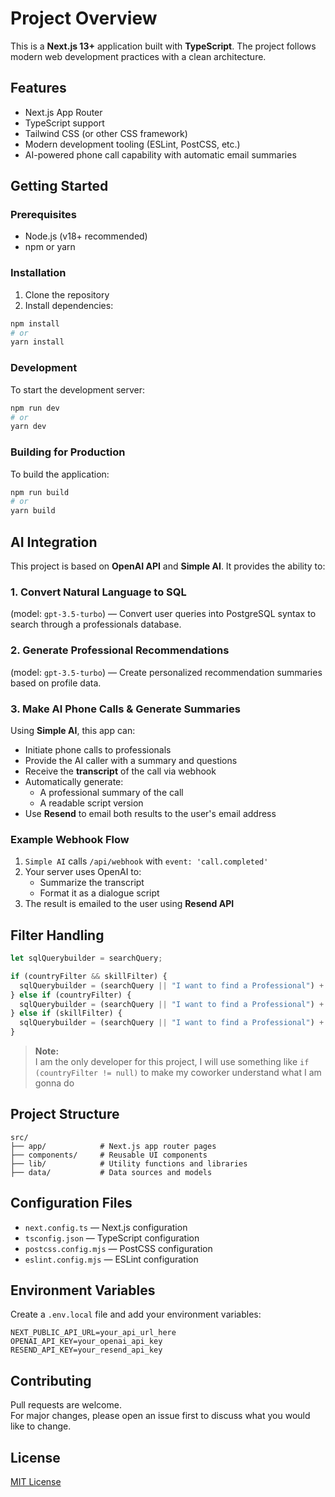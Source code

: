 # Project Overview

This is a **Next.js 13+** application built with **TypeScript**. The project follows modern web development practices with a clean architecture.

## Features

- Next.js App Router
- TypeScript support
- Tailwind CSS (or other CSS framework)
- Modern development tooling (ESLint, PostCSS, etc.)
- AI-powered phone call capability with automatic email summaries

## Getting Started

### Prerequisites

- Node.js (v18+ recommended)
- npm or yarn

### Installation

1. Clone the repository
2. Install dependencies:

```bash
npm install
# or
yarn install
```

### Development

To start the development server:

```bash
npm run dev
# or
yarn dev
```

### Building for Production

To build the application:

```bash
npm run build
# or
yarn build
```

## AI Integration

This project is based on **OpenAI API** and **Simple AI**. It provides the ability to:

### 1. Convert Natural Language to SQL

(model: `gpt-3.5-turbo`) — Convert user queries into PostgreSQL syntax to search through a professionals database.

### 2. Generate Professional Recommendations

(model: `gpt-3.5-turbo`) — Create personalized recommendation summaries based on profile data.

### 3. Make AI Phone Calls & Generate Summaries

Using **Simple AI**, this app can:
- Initiate phone calls to professionals
- Provide the AI caller with a summary and questions
- Receive the **transcript** of the call via webhook
- Automatically generate:
  - A professional summary of the call
  - A readable script version
- Use **Resend** to email both results to the user's email address

### Example Webhook Flow
1. `Simple AI` calls `/api/webhook` with `event: 'call.completed'`
2. Your server uses OpenAI to:
   - Summarize the transcript
   - Format it as a dialogue script
3. The result is emailed to the user using **Resend API**

## Filter Handling

```ts
let sqlQuerybuilder = searchQuery;

if (countryFilter && skillFilter) {
  sqlQuerybuilder = (searchQuery || "I want to find a Professional") + " lived in " + countryFilter + " and has " + skillFilter + " skills";
} else if (countryFilter) {
  sqlQuerybuilder = (searchQuery || "I want to find a Professional") + " lived in " + countryFilter;
} else if (skillFilter) {
  sqlQuerybuilder = (searchQuery || "I want to find a Professional") + " has " + skillFilter + " skills";
}
```

> **Note:**  
> I am the only developer for this project, I will use something like `if (countryFilter != null)` to make my coworker understand what I am gonna do

## Project Structure

```plaintext
src/
├── app/            # Next.js app router pages
├── components/     # Reusable UI components
├── lib/            # Utility functions and libraries
├── data/           # Data sources and models
```

## Configuration Files

- `next.config.ts` — Next.js configuration
- `tsconfig.json` — TypeScript configuration
- `postcss.config.mjs` — PostCSS configuration
- `eslint.config.mjs` — ESLint configuration

## Environment Variables

Create a `.env.local` file and add your environment variables:

```env
NEXT_PUBLIC_API_URL=your_api_url_here
OPENAI_API_KEY=your_openai_api_key
RESEND_API_KEY=your_resend_api_key
```

## Contributing

Pull requests are welcome.  
For major changes, please open an issue first to discuss what you would like to change.

## License

[MIT License](https://choosealicense.com/licenses/mit/)

